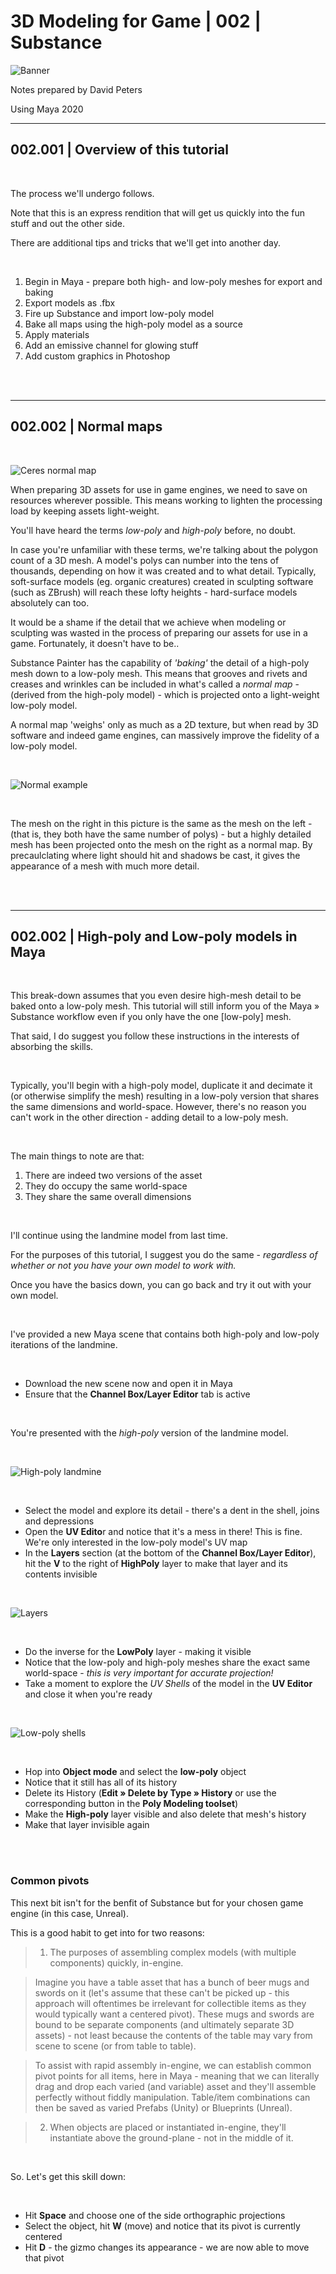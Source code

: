 # 3D Modeling for Game | 002 | Substance


![Banner](https://user-images.githubusercontent.com/36719180/90928812-ad560f80-e44b-11ea-8bc2-cf44378c8e36.png)


Notes prepared by David Peters

Using Maya 2020

---

## 002.001 | Overview of this tutorial

<br>

The process we'll undergo follows.

Note that this is an express rendition that will get us quickly into the fun stuff and out the other side.

There are additional tips and tricks that we'll get into another day.

<br>

1. Begin in Maya - prepare both high- and low-poly meshes for export and baking
2. Export models as .fbx
3. Fire up Substance and import low-poly model
4. Bake all maps using the high-poly model as a source
5. Apply materials
6. Add an emissive channel for glowing stuff
7. Add custom graphics in Photoshop

<br><br>

---

## 002.002 | Normal maps

<br>

![Ceres normal map](https://user-images.githubusercontent.com/36719180/93048659-8211b980-f6b3-11ea-8281-03e376bb5a10.png)

When preparing 3D assets for use in game engines, we need to save on resources wherever possible. This means working to lighten the processing load by keeping assets light-weight.

You'll have heard the terms *low-poly* and *high-poly* before, no doubt.

In case you're unfamiliar with these terms, we're talking about the polygon count of a 3D mesh. A model's polys can number into the tens of thousands, depending on how it was created and to what detail. Typically, soft-surface models (eg. organic creatures) created in sculpting software (such as ZBrush) will reach these lofty heights - hard-surface models absolutely can too.

It would be a shame if the detail that we achieve when modeling or sculpting was wasted in the process of preparing our assets for use in a game. Fortunately, it doesn't have to be..

Substance Painter has the capability of *'baking'* the detail of a high-poly mesh down to a low-poly mesh. This means that grooves and rivets and creases and wrinkles can be included in what's called a *normal map* - (derived from the high-poly model) - which is projected onto a light-weight low-poly model.

A normal map 'weighs' only as much as a 2D texture, but when read by 3D software and indeed game engines, can massively improve the fidelity of a low-poly model.

<br>

![Normal example](https://user-images.githubusercontent.com/36719180/93049109-71157800-f6b4-11ea-8ab4-2756cc63a41c.png)

<br>

The mesh on the right in this picture is the same as the mesh on the left - (that is, they both have the same number of polys) - but a highly detailed mesh has been projected onto the mesh on the right as a normal map. By precaulclating where light should hit and shadows be cast, it gives the appearance of a mesh with much more detail.

<br><br>

---

## 002.002 | High-poly and Low-poly models in Maya

<br>

This break-down assumes that you even desire high-mesh detail to be baked onto a low-poly mesh. This tutorial will still inform you of the Maya » Substance workflow even if you only have the one [low-poly] mesh.

That said, I do suggest you follow these instructions in the interests of absorbing the skills.

<br>

Typically, you'll begin with a high-poly model, duplicate it and decimate it (or otherwise simplify the mesh) resulting in a low-poly version that shares the same dimensions and world-space. However, there's no reason you can't work in the other direction - adding detail to a low-poly mesh.

<br>

The main things to note are that:

1. There are indeed two versions of the asset
2. They do occupy the same world-space
3. They share the same overall dimensions

<br>

I'll continue using the landmine model from last time.

For the purposes of this tutorial, I suggest you do the same - *regardless of whether or not you have your own model to work with.*

Once you have the basics down, you can go back and try it out with your own model.

<br>

I've provided a new Maya scene that contains both high-poly and low-poly iterations of the landmine.

<br>

- Download the new scene now and open it in Maya
- Ensure that the **Channel Box/Layer Editor** tab is active

<br>

You're presented with the *high-poly* version of the landmine model.

<br>

![High-poly landmine](https://user-images.githubusercontent.com/36719180/93149242-f0a15680-f749-11ea-970a-69d353621a57.png)

<br>

- Select the model and explore its detail - there's a dent in the shell, joins and depressions
- Open the **UV Edito**r and notice that it's a mess in there! This is fine. We're only interested in the low-poly model's UV map
- In the **Layers** section (at the bottom of the **Channel Box/Layer Editor**), hit the **V** to the right of **HighPoly** layer to make that layer and its contents invisible

<br>

![Layers](https://user-images.githubusercontent.com/36719180/93149451-7c1ae780-f74a-11ea-9501-f323680b56e5.png)

<br>

- Do the inverse for the **LowPoly** layer - making it visible
- Notice that the low-poly and high-poly meshes share the exact same world-space - *this is very important for accurate projection!*
- Take a moment to explore the *UV Shells* of the model in the **UV Editor** and close it when you're ready

<br>

![Low-poly shells](https://user-images.githubusercontent.com/36719180/93149698-33176300-f74b-11ea-92c4-d670f6990027.png)

<br>

- Hop into **Object mode** and select the **low-poly** object
- Notice that it still has all of its history
- Delete its History (**Edit » Delete by Type » History** or use the corresponding button in the **Poly Modeling toolset**)
- Make the **High-poly** layer visible and also delete that mesh's history
- Make that layer invisible again

<br><br>

### Common pivots

This next bit isn't for the benfit of Substance but for your chosen game engine (in this case, Unreal).

This is a good habit to get into for two reasons:

> 1. The purposes of assembling complex models (with multiple components) quickly, in-engine.

> Imagine you have a table asset that has a bunch of beer mugs and swords on it (let's assume that these can't be picked up - this approach will oftentimes be irrelevant for collectible items as they would typically want a centered pivot). These mugs and swords are bound to be separate components (and ultimately separate 3D assets) - not least because the contents of the table may vary from scene to scene (or from table to table).

> To assist with rapid assembly in-engine, we can establish common pivot points for all items, here in Maya - meaning that we can literally drag and drop each varied (and variable) asset and they'll assemble perfectly without fiddly manipulation. Table/item combinations can then be saved as varied Prefabs (Unity) or Blueprints (Unreal).

> 2. When objects are placed or instantiated in-engine, they'll instantiate above the ground-plane - not in the middle of it.

<br>

So. Let's get this skill down:

<br>

- Hit **Space** and choose one of the side orthographic projections
- Select the object, hit **W** (move) and notice that its pivot is currently centered
- Hit **D** - the gizmo changes its appearance - we are now able to move that pivot








